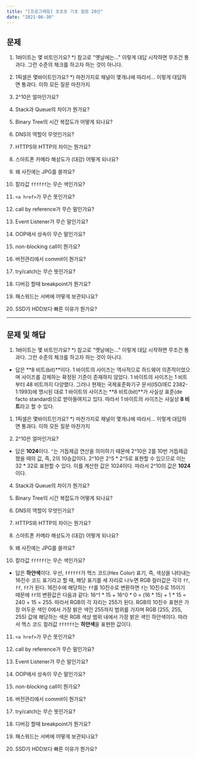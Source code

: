 ```yaml
---
title: "[프로그래밍] 초초초 기초 질문 20선"
date: "2021-06-30"
---
```


## 문제

1. 1바이트는 몇 비트인가요?
*) 참고로 "옛날에는..." 이렇게 대답 시작하면 무조건 통과다. 그런 수준의 체크를 하고자 하는 것이 아니다.

2. 1픽셀은 몇바이트인가요?
*) 마찬가지로 채널이 몇개냐에 따라서... 이렇게 대답하면 통과다. 이하 모든 질문 마찬가지

3. 2^10은 얼마인가요?

4. Stack과 Queue의 차이가 뭔가요?

5. Binary Tree의 시간 복잡도가 어떻게 되나요?

6. DNS의 역할이 무엇인가요?

7. HTTPS와 HTTP의 차이는 뭔가요?

8. 스마트폰 카메라 해상도가 (대강) 어떻게 되나요?

9. 왜 사진에는 JPG를 쓸까요?

10. 칼라값 `ffffff`는 무슨 색인가요?

11. `<a href>`가 무슨 뜻인가요?

12. call by reference가 무슨 말인가요?

13. Event Listener가 무슨 말인가요?

14. OOP에서 상속이 무슨 말인가요?

15. non-blocking call이 뭔가요?

16. 버전관리에서 commit이 뭔가요?

17. try/catch는 무슨 뜻인가요?

18. 디버깅 할때 breakpoint가 뭔가요?

19. 패스워드는 서버에 어떻게 보관되나요?

20. SSD가 HDD보다 빠른 이유가 뭔가요?

---

## 문제 및 해답

1. 1바이트는 몇 비트인가요?
*) 참고로 "옛날에는..." 이렇게 대답 시작하면 무조건 통과다. 그런 수준의 체크를 하고자 하는 것이 아니다.

- 답은 **8 비트(bit)**이다. 1 바이트의 사이즈는 역사적으로 하드웨어 의존적이었으며 사이즈를 강제하는 확정된 기준이 존재하지 않았다. 1 바이트의 사이즈는 1 비트부터 48 비트까지 다양했다. 그러나 현재는 국제표준화기구 문서(ISO/IEC 2382-1:1993)에 명시된 대로 1 바이트의 사이즈는 **8 비트(bit)**가 사실상 표준(de facto standard)으로 받아들여지고 있다. 따라서 1 바이트의 사이즈는 사실상 **8 비트**라고 할 수 있다.

1. 1픽셀은 몇바이트인가요?
*) 마찬가지로 채널이 몇개냐에 따라서... 이렇게 대답하면 통과다. 이하 모든 질문 마찬가지

1. 2^10은 얼마인가요?

- 답은 **1024**이다. `^`는 거듭제곱 연산을 의미하기 때문에 2^10은 2를 10번 거듭제곱했을 때의 값, 즉, 2의 10승값이다. 2^10은 2^5 * 2^5로 표현할 수 있으므로 이는 32 * 32로 표현할 수 있다. 이를 계산한 값은 1024이다. 따라서 2^10의 값은 **1024**이다.

4. Stack과 Queue의 차이가 뭔가요?

5. Binary Tree의 시간 복잡도가 어떻게 되나요?

6. DNS의 역할이 무엇인가요?

7. HTTPS와 HTTP의 차이는 뭔가요?

8. 스마트폰 카메라 해상도가 (대강) 어떻게 되나요?

9. 왜 사진에는 JPG를 쓸까요?

10. 칼라값 `ffffff`는 무슨 색인가요?

- 답은 **하얀색**이다. 우선, `ffffff`가 헥스 코드(Hex Color) 표기, 즉, 색상을 나타내는 16진수 코드 표기라고 할 때, 해당 표기를 세 자리로 나누면 RGB 컬러값은 각각 `ff`, `ff`, `ff`가 된다. 16진수에 해당하는 `ff`를 10진수로 변환하면 `f`는 10진수로 15이기 때문에 `ff`의 변환값은 다음과 같다: 16^1 * 15 + 16^0 * 0 = (16 * 15) + 1 * 15 = 240 + 15 = 255. 따라서 RGB의 각 자리는 255가 된다. RGB의 10진수 표현은 가장 어두운 색인 0에서 가장 밝은 색인 255까지 범위를 가지며 RGB (255, 255, 255) 값에 해당하는 색은 RGB 색상 범위 내에서 가장 밝은 색인 하얀색이다. 따라서 헥스 코드 컬러값 `ffffff`는 **하얀색**을 표현한 값이다.

11. `<a href>`가 무슨 뜻인가요?

12. call by reference가 무슨 말인가요?

13. Event Listener가 무슨 말인가요?

14. OOP에서 상속이 무슨 말인가요?

15. non-blocking call이 뭔가요?

16. 버전관리에서 commit이 뭔가요?

17. try/catch는 무슨 뜻인가요?

18. 디버깅 할때 breakpoint가 뭔가요?

19. 패스워드는 서버에 어떻게 보관되나요?

20. SSD가 HDD보다 빠른 이유가 뭔가요?
